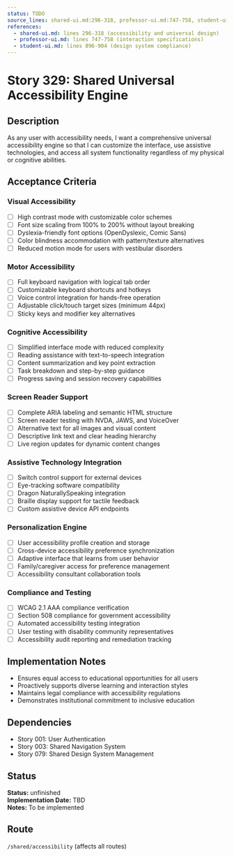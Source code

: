 ```yaml
---
status: TODO
source_lines: shared-ui.md:296-318, professor-ui.md:747-758, student-ui.md:896-904
references:
  - shared-ui.md: lines 296-318 (accessibility and universal design)
  - professor-ui.md: lines 747-758 (interaction specifications)
  - student-ui.md: lines 896-904 (design system compliance)
---
```


# Story 329: Shared Universal Accessibility Engine

## Description
As any user with accessibility needs, I want a comprehensive universal accessibility engine so that I can customize the interface, use assistive technologies, and access all system functionality regardless of my physical or cognitive abilities.

## Acceptance Criteria

### Visual Accessibility
- [ ] High contrast mode with customizable color schemes
- [ ] Font size scaling from 100% to 200% without layout breaking
- [ ] Dyslexia-friendly font options (OpenDyslexic, Comic Sans)
- [ ] Color blindness accommodation with pattern/texture alternatives
- [ ] Reduced motion mode for users with vestibular disorders

### Motor Accessibility
- [ ] Full keyboard navigation with logical tab order
- [ ] Customizable keyboard shortcuts and hotkeys
- [ ] Voice control integration for hands-free operation
- [ ] Adjustable click/touch target sizes (minimum 44px)
- [ ] Sticky keys and modifier key alternatives

### Cognitive Accessibility
- [ ] Simplified interface mode with reduced complexity
- [ ] Reading assistance with text-to-speech integration
- [ ] Content summarization and key point extraction
- [ ] Task breakdown and step-by-step guidance
- [ ] Progress saving and session recovery capabilities

### Screen Reader Support
- [ ] Complete ARIA labeling and semantic HTML structure
- [ ] Screen reader testing with NVDA, JAWS, and VoiceOver
- [ ] Alternative text for all images and visual content
- [ ] Descriptive link text and clear heading hierarchy
- [ ] Live region updates for dynamic content changes

### Assistive Technology Integration
- [ ] Switch control support for external devices
- [ ] Eye-tracking software compatibility
- [ ] Dragon NaturallySpeaking integration
- [ ] Braille display support for tactile feedback
- [ ] Custom assistive device API endpoints

### Personalization Engine
- [ ] User accessibility profile creation and storage
- [ ] Cross-device accessibility preference synchronization
- [ ] Adaptive interface that learns from user behavior
- [ ] Family/caregiver access for preference management
- [ ] Accessibility consultant collaboration tools

### Compliance and Testing
- [ ] WCAG 2.1 AAA compliance verification
- [ ] Section 508 compliance for government accessibility
- [ ] Automated accessibility testing integration
- [ ] User testing with disability community representatives
- [ ] Accessibility audit reporting and remediation tracking

## Implementation Notes
- Ensures equal access to educational opportunities for all users
- Proactively supports diverse learning and interaction styles
- Maintains legal compliance with accessibility regulations
- Demonstrates institutional commitment to inclusive education

## Dependencies
- Story 001: User Authentication
- Story 003: Shared Navigation System
- Story 079: Shared Design System Management


## Status
**Status:** unfinished  
**Implementation Date:** TBD  
**Notes:** To be implemented
## Route
`/shared/accessibility` (affects all routes)